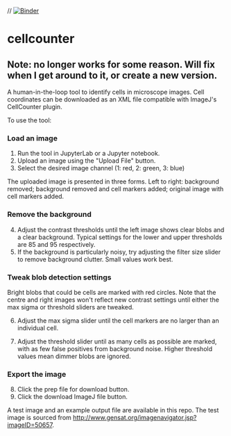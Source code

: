 // [![Binder](https://mybinder.org/badge_logo.svg)](https://mybinder.org/v2/gh/orangewaxcap/cellcounter/master?urlpath=%2Fvoila%2Frender%2Fcellcounterinterface.ipynb)

# cellcounter
## Note: no longer works for some reason. Will fix when I get around to it, or create a new version.
A human-in-the-loop tool to identify cells in microscope images. Cell coordinates can be downloaded as an XML file compatible with ImageJ's CellCounter plugin.

To use the tool:

### Load an image
1. Run the tool in JupyterLab or a Jupyter notebook.
2. Upload an image using the "Upload File" button.
3. Select the desired image channel (1: red, 2: green, 3: blue)

The uploaded image is presented in three forms. Left to right: background removed; background removed and cell markers added; original image with cell markers added.
### Remove the background
4. Adjust the contrast thresholds until the left image shows clear blobs and a clear background. Typical settings for the lower and upper thresholds are 85 and 95 respectively.
5. If the background is particularly noisy, try adjusting the filter size slider to remove background clutter. Small values work best.
### Tweak blob detection settings
Bright blobs that could be cells are marked with red circles. Note that the centre and right images won't reflect new contrast settings until either the max sigma or threshold sliders are tweaked.

6. Adjust the max sigma slider until the cell markers are no larger than an individual cell.

7. Adjust the threshold slider until as many cells as possible are marked, with as few false positives from background noise. Higher threshold values mean dimmer blobs are ignored.
### Export the image
8. Click the prep file for download button.
9. Click the download ImageJ file button.

A test image and an example output file are available in this repo. The test image is sourced from http://www.gensat.org/imagenavigator.jsp?imageID=50657. 
